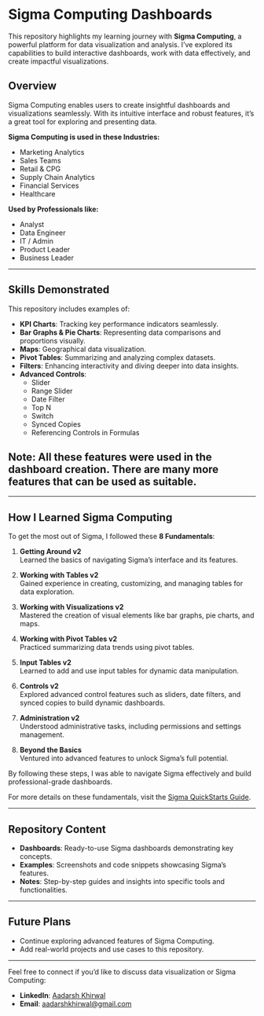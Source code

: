 # Sigma Computing Dashboards

This repository highlights my learning journey with **Sigma Computing**, a powerful platform for data visualization and analysis. I’ve explored its capabilities to build interactive dashboards, work with data effectively, and create impactful visualizations.

## **Overview**  
Sigma Computing enables users to create insightful dashboards and visualizations seamlessly. With its intuitive interface and robust features, it’s a great tool for exploring and presenting data.  

**Sigma Computing is used in these Industries:**

- Marketing Analytics
- Sales Teams
- Retail & CPG
- Supply Chain Analytics
- Financial Services
- Healthcare

**Used by Professionals like:**

- Analyst
- Data Engineer
- IT / Admin
- Product Leader
- Business Leader

---

## **Skills Demonstrated**

This repository includes examples of:

- **KPI Charts**: Tracking key performance indicators seamlessly.
- **Bar Graphs & Pie Charts**: Representing data comparisons and proportions visually.
- **Maps**: Geographical data visualization.
- **Pivot Tables**: Summarizing and analyzing complex datasets.
- **Filters**: Enhancing interactivity and diving deeper into data insights.
- **Advanced Controls**:
  - Slider
  - Range Slider
  - Date Filter
  - Top N
  - Switch
  - Synced Copies
  - Referencing Controls in Formulas
## **Note: All these features were used in the dashboard creation. There are many more features that can be used as suitable.**
---

## **How I Learned Sigma Computing**

To get the most out of Sigma, I followed these **8 Fundamentals**:

1. **Getting Around v2**  
   Learned the basics of navigating Sigma’s interface and its features.

2. **Working with Tables v2**  
   Gained experience in creating, customizing, and managing tables for data exploration.

3. **Working with Visualizations v2**  
   Mastered the creation of visual elements like bar graphs, pie charts, and maps.

4. **Working with Pivot Tables v2**  
   Practiced summarizing data trends using pivot tables.

5. **Input Tables v2**  
   Learned to add and use input tables for dynamic data manipulation.

6. **Controls v2**  
   Explored advanced control features such as sliders, date filters, and synced copies to build dynamic dashboards.

7. **Administration v2**  
   Understood administrative tasks, including permissions and settings management.

8. **Beyond the Basics**  
   Ventured into advanced features to unlock Sigma’s full potential.

By following these steps, I was able to navigate Sigma effectively and build professional-grade dashboards.  

For more details on these fundamentals, visit the [Sigma QuickStarts Guide](https://quickstarts.sigmacomputing.com).

---

## **Repository Content**

- **Dashboards**: Ready-to-use Sigma dashboards demonstrating key concepts.
- **Examples**: Screenshots and code snippets showcasing Sigma’s features.
- **Notes**: Step-by-step guides and insights into specific tools and functionalities.

---

## **Future Plans**

- Continue exploring advanced features of Sigma Computing.
- Add real-world projects and use cases to this repository.

---

Feel free to connect if you’d like to discuss data visualization or Sigma Computing:
- **LinkedIn**: [Aadarsh Khirwal](https://www.linkedin.com/in/aadarsh-khirwal/)
- **Email**: aadarshkhirwal@gmail.com
